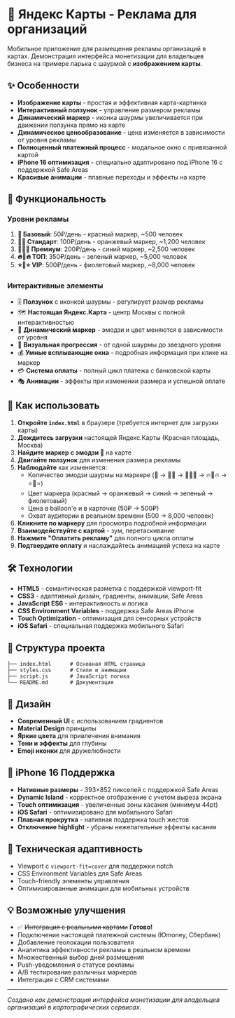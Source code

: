 # 🌯 Яндекс Карты - Реклама для организаций

Мобильное приложение для размещения рекламы организаций в картах. Демонстрация интерфейса монетизации для владельцев бизнеса на примере ларька с шаурмой с **изображением карты**.

## ✨ Особенности

- **Изображение карты** - простая и эффективная карта-картинка
- **Интерактивный ползунок** - управление размером рекламы
- **Динамический маркер** - иконка шаурмы увеличивается при движении ползунка прямо на карте
- **Динамическое ценообразование** - цена изменяется в зависимости от уровня рекламы
- **Полноценный платежный процесс** - модальное окно с привязанной картой
- **iPhone 16 оптимизация** - специально адаптировано под iPhone 16 с поддержкой Safe Areas
- **Красивые анимации** - плавные переходы и эффекты на карте

## 🚀 Функциональность

### Уровни рекламы
1. **🌯 Базовый**: 50₽/день - красный маркер, ~500 человек
2. **🌯🌯 Стандарт**: 100₽/день - оранжевый маркер, ~1,200 человек  
3. **🌯🌯🌯 Премиум**: 200₽/день - синий маркер, ~2,500 человек
4. **🔥🌯🔥 ТОП**: 350₽/день - зеленый маркер, ~5,000 человек
5. **⭐🌯⭐ VIP**: 500₽/день - фиолетовый маркер, ~8,000 человек

### Интерактивные элементы
- 🎚️ **Ползунок** с иконкой шаурмы - регулирует размер рекламы
- 🗺️ **Настоящая Яндекс.Карта** - центр Москвы с полной интерактивностью
- 🌯 **Динамический маркер** - эмодзи и цвет меняются в зависимости от уровня
- 🎯 **Визуальная прогрессия** - от одной шаурмы до звездного уровня
- 💰 **Умные всплывающие окна** - подробная информация при клике на маркер
- 💳 **Система оплаты** - полный цикл платежа с банковской карты
- 🎭 **Анимации** - эффекты при изменении размера и успешной оплате

## 📱 Как использовать

1. **Откройте `index.html`** в браузере (требуется интернет для загрузки карты)
2. **Дождитесь загрузки** настоящей Яндекс.Карты (Красная площадь, Москва)
3. **Найдите маркер с эмодзи 🌯** на карте
4. **Двигайте ползунок** для изменения размера рекламы
5. **Наблюдайте** как изменяется:
   - Количество эмодзи шаурмы на маркере (🌯 → 🌯🌯 → 🌯🌯🌯 → 🔥🌯🔥 → ⭐🌯⭐)
   - Цвет маркера (красный → оранжевый → синий → зеленый → фиолетовый)
   - Цена в balloon'е и в карточке (50₽ → 500₽)
   - Охват аудитории в реальном времени (500 → 8,000 человек)
6. **Кликните по маркеру** для просмотра подробной информации
7. **Взаимодействуйте с картой** - зум, перетаскивание
8. **Нажмите "Оплатить рекламу"** для полного цикла оплаты
9. **Подтвердите оплату** и наслаждайтесь анимацией успеха на карте

## 🛠️ Технологии

- **HTML5** - семантическая разметка с поддержкой viewport-fit
- **CSS3** - адаптивный дизайн, градиенты, анимации, Safe Areas
- **JavaScript ES6** - интерактивность и логика
- **CSS Environment Variables** - поддержка Safe Areas iPhone
- **Touch Optimization** - оптимизация для сенсорных устройств
- **iOS Safari** - специальная поддержка мобильного Safari

## 📂 Структура проекта

```
├── index.html      # Основная HTML страница
├── styles.css      # Стили и анимации
├── script.js       # JavaScript логика
└── README.md       # Документация
```

## 🎨 Дизайн

- **Современный UI** с использованием градиентов
- **Material Design** принципы
- **Яркие цвета** для привлечения внимания
- **Тени и эффекты** для глубины
- **Emoji иконки** для дружелюбности

## 📱 iPhone 16 Поддержка

- **Нативные размеры** - 393×852 пикселей с поддержкой Safe Areas
- **Dynamic Island** - корректное отображение с учетом выреза экрана
- **Touch оптимизация** - увеличенные зоны касания (минимум 44pt)
- **iOS Safari** - оптимизировано для мобильного Safari
- **Плавная прокрутка** - нативная поддержка touch жестов
- **Отключение highlight** - убраны нежелательные эффекты касания

## 📐 Техническая адаптивность

- Viewport с `viewport-fit=cover` для поддержки notch
- CSS Environment Variables для Safe Areas
- Touch-friendly элементы управления
- Оптимизированные анимации для мобильных устройств

## 💡 Возможные улучшения

- ✅ ~~Интеграция с реальными картами~~ **Готово!**
- Подключение настоящей платежной системы (Юmoney, Сбербанк)
- Добавление геолокации пользователя
- Аналитика эффективности рекламы в реальном времени
- Множественный выбор дней размещения
- Push-уведомления о статусе рекламы
- A/B тестирование различных маркеров
- Интеграция с CRM системами

---

*Создано как демонстрация интерфейса монетизации для владельцев организаций в картографических сервисах.* 